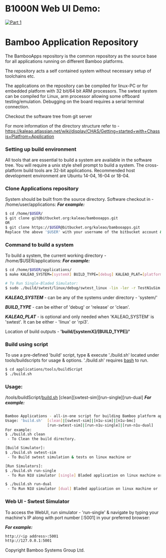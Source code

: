 # B1000N Web UI Demo:
[![Part 1](https://img.youtube.com/vi/pFfOZwLhzeM/0.jpg)](https://youtu.be/pFfOZwLhzeM)

# Bamboo Application Repository
The BambooApps repository is the common repository as the source base for all applications running on different Bamboo platforms. 

The repository acts a self contained system without necessary setup of toolchains etc. 

The applications on the repository can be compiled for linux-PC or for embedded platform with 32 bit/64 bit ARM processors. The swtest system can be compiled for Linux, arm processor allowing some offboard testing/emulation. Debugging on the board requires a serial terminal connection.

Checkout the software tree from git server

For more information of the directory structure refer to -
https://kaleao.atlassian.net/wiki/display/CHAS/Getting+started+with+Chassis+Platfrom+Application

### Setting up build environment
All tools that are essential to build a system are available in the software tree. You will require a unix style shell prompt to build a system. The cross-platform build tools are 32-bit applications. Recommended host development environment are Ubuntu 14-04, 16-04 or 18-04.

### Clone Applications repository
System should be built from the source directory. Software checkout in - /home/user/applications:
***For example:***
```sh
$ cd /home/$USER/
$ git clone git@bitbucket.org:kaleao/bambooapps.git
OR
$ git clone https://$USER@bitbucket.org/kaleao/bambooapps.git
Replace the above '$USER' with your username of the bitbucket account & Make sure you have account privileges.
```

### Command to build a system
To build a system, the current working directory - /home/$USER/applications:
***For example:***
```sh
$ cd /home/$USER/applications/
$ make KALEAO_SYSTEM=[systemX] BUILD_TYPE=[debug] KALEAO_PLAT=[platform]

# To Run Single-Bladed Simulator:
$ sudo ./build/swtest/linux/debug/swtest_linux -lin -ler -r TestN1uSim::testSingleBladeChassis
```

***KALEAO_SYSTEM*** - can be any of the systems under directory - 'system/'

***BUILD_TYPE*** - can be either of 'debug' or 'release' or 'clean'.

***KALEAO_PLAT*** - is optional and only needed when 'KALEAO_SYSTEM' is 'swtest'. It can be either - 'linux' or 'rpi3'.

Location of build outputs - **'build/[systemX]/[BUILD_TYPE]/'**

### Build using script
To use a pre-defined 'build' script, type & execute './build.sh' located under tools/buildscripts for usage & options.
'./build.sh' requires [bash](https://linux.die.net/man/1/bash) to run.
```sh
$ cd applications/tools/buildScript
$ ./build.sh
```

### Usage:
/tools/buildScript/[build.sh](https://bitbucket.org/kaleao/bambooapps/src/master/tools/buildScript/build.sh)
[clean][swtest-sim][run-single][run-dual]
***For example:***
```sh

Bamboo Applications - all-in-one script for building Bamboo platform applications.
Usage: 'build.sh'  [clean]|[swtest-sim]|[n1u-sim]|[n1u-bmc]
                   [run-swtest-sim]|[run-n1u-single]|[run-n1u-dual]
For example:
$ ./build.sh clean
 - To Clean the build directory.

[Build Simulator]:
$ ./build.sh swtest-sim
 - To Build swtest simulation & tests on linux machine or

[Run Simulators]:
$ ./build.sh run-single
 - To Run N1U simulator [single] Bladed application on linux machine or

$ ./build.sh run-dual
 - To Run N1U simulator [dual] Bladed application on linux machine or


```

### Web UI - Swtest Simulator
To access the WebUI, run simulator - 'run-single' & navigate by typing your machine's IP along with port number [:5001] in your preferred browser:

***For example:***
```sh
http://<ip address>:5001
http://127.0.0.1:5001
```

Copyright Bamboo Systems Group Ltd.
